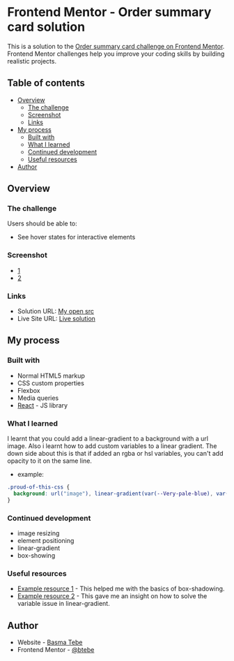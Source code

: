 # Frontend Mentor - Order summary card solution

This is a solution to the [Order summary card challenge on Frontend Mentor](https://www.frontendmentor.io/challenges/order-summary-component-QlPmajDUj). Frontend Mentor challenges help you improve your coding skills by building realistic projects.

## Table of contents

- [Overview](#overview)
  - [The challenge](#the-challenge)
  - [Screenshot](#screenshot)
  - [Links](#links)
- [My process](#my-process)
  - [Built with](#built-with)
  - [What I learned](#what-i-learned)
  - [Continued development](#continued-development)
  - [Useful resources](#useful-resources)
- [Author](#author)

## Overview

### The challenge

Users should be able to:

- See hover states for interactive elements

### Screenshot

- [1](./screenshots/desktop-screenshot.png)
- [2](./screenshots/mobile-screenshot.png)

### Links

- Solution URL: [My open src](https://github.com/btebe/order-summary-component)
- Live Site URL: [Live solution](https://btebe.github.io/order-summary-component/)

## My process

### Built with

- Normal HTML5 markup
- CSS custom properties
- Flexbox
- Media queries
- [React](https://reactjs.org/) - JS library

### What I learned

I learnt that you could add a linear-gradient to a background with a url image. Also i learnt how to add custom variables to a linear gradient. The down side about this is that if added an rgba or hsl variables, you can't add opacity to it on the same line.

- example:

```css
.proud-of-this-css {
  background: url("image"), linear-gradient(var(--Very-pale-blue), var(--Pale-blue));
}
```

### Continued development

- image resizing
- element positioning
- linear-gradient
- box-showing

### Useful resources

- [Example resource 1](https://css-tricks.com/almanac/properties/b/box-shadow/) - This helped me with the basics of box-shadowing.
- [Example resource 2](https://stackoverflow.com/questions/2504071/how-do-i-combine-a-background-image-and-css3-gradient-on-the-same-element) - This gave me an insight on how to solve the variable issue in linear-gradient.

## Author

- Website - [Basma Tebe](comming-soon)
- Frontend Mentor - [@btebe](https://www.frontendmentor.io/profile/btebe)
